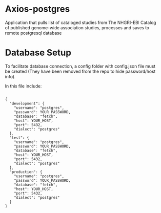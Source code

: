 # Axios-postgres
Application that pulls list of cataloged studies from The NHGRI-EBI Catalog of published genome-wide association studies, processes and saves to remote postgresql database

# Database Setup
To facilitate database connection, a config folder with config.json file must be created (They have been removed from the repo to hide password/host info).

In this file include:
<pre><code>
{
  "development": {
    "username": "postgres",
    "password": YOUR_PASSWORD,
    "database": "fetch",
    "host": YOUR_HOST,
    "port": 5432,
    "dialect": "postgres"
  },
  "test": {
    "username": "postgres",
    "password": YOUR_PASSWORD,
    "database": "fetch",
    "host": YOUR_HOST,
    "port": 5432,
    "dialect": "postgres"
  },
  "production": {
    "username": "postgres",
    "password": YOUR_PASSWORD,
    "database": "fetch",
    "host": YOUR_HOST,
    "port": 5432,
    "dialect": "postgres"
  }
}
</pre></code>
